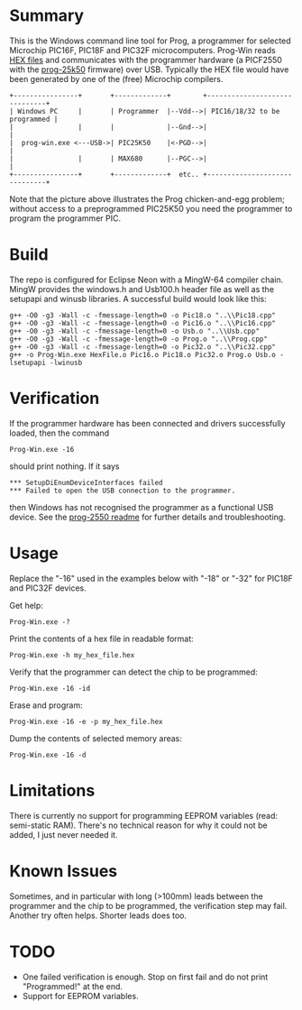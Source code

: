 # Summary

This is the Windows command line tool for Prog, a programmer for selected Microchip PIC16F, PIC18F and PIC32F microcomputers. Prog-Win reads [HEX files](https://en.wikipedia.org/wiki/Intel_HEX) and communicates with the programmer hardware (a PICF2550 with the [prog-25k50](https://github.com/jhbe/prog-25k50) firmware) over USB. Typically the HEX file would have been generated by one of the (free) Microchip compilers.

    +----------------+       +-------------+        +------------------------------+
    | Windows PC     |       | Programmer  |--Vdd-->| PIC16/18/32 to be programmed |
    |                |       |             |--Gnd-->|                              |
    |  prog-win.exe <---USB->| PIC25K50    |<-PGD-->|                              |
    |                |       | MAX680      |--PGC-->|                              |
    +----------------+       +-------------+  etc.. +------------------------------+

Note that the picture above illustrates the Prog chicken-and-egg problem; without access to a preprogrammed PIC25K50 you need the programmer to program the programmer PIC.

# Build

The repo is configured for Eclipse Neon with a MingW-64 compiler chain. MingW provides the windows.h and Usb100.h header file as well as the setupapi and winusb libraries. A successful build would look like this:

    g++ -O0 -g3 -Wall -c -fmessage-length=0 -o Pic18.o "..\\Pic18.cpp" 
    g++ -O0 -g3 -Wall -c -fmessage-length=0 -o Pic16.o "..\\Pic16.cpp" 
    g++ -O0 -g3 -Wall -c -fmessage-length=0 -o Usb.o "..\\Usb.cpp" 
    g++ -O0 -g3 -Wall -c -fmessage-length=0 -o Prog.o "..\\Prog.cpp" 
    g++ -O0 -g3 -Wall -c -fmessage-length=0 -o Pic32.o "..\\Pic32.cpp" 
    g++ -o Prog-Win.exe HexFile.o Pic16.o Pic18.o Pic32.o Prog.o Usb.o -lsetupapi -lwinusb 

# Verification

If the programmer hardware has been connected and drivers successfully loaded, then the command

    Prog-Win.exe -16

should print nothing. If it says

    *** SetupDiEnumDeviceInterfaces failed
    *** Failed to open the USB connection to the programmer.

then Windows has not recognised the programmer as a functional USB device. See the [prog-2550 readme](https://github.com/jhbe/prog-2550) for further details and troubleshooting.

# Usage

Replace the "-16" used in the examples below with "-18" or "-32" for PIC18F and PIC32F devices.

Get help:

    Prog-Win.exe -?

Print the contents of a hex file in readable format:

    Prog-Win.exe -h my_hex_file.hex

Verify that the programmer can detect the chip to be programmed:

    Prog-Win.exe -16 -id

Erase and program:

    Prog-Win.exe -16 -e -p my_hex_file.hex

Dump the contents of selected memory areas:

    Prog-Win.exe -16 -d

# Limitations

There is currently no support for programming EEPROM variables (read: semi-static RAM). There's no technical reason for why it could not be added, I just never needed it.

# Known Issues

Sometimes, and in particular with long (>100mm) leads between the programmer and the chip to be programmed, the verification step may fail. Another try often helps. Shorter leads does too.

# TODO

* One failed verification is enough. Stop on first fail and do not print "Programmed!" at the end.
* Support for EEPROM variables.
